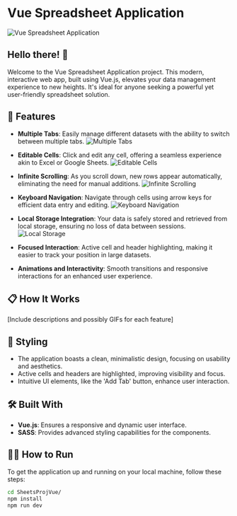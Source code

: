 # Vue Spreadsheet Application

![Vue Spreadsheet Application](https://github.com/davislyu/FrontendSpreadSheetsProj/assets/27707434/d1c4f553-bc29-495f-a1ea-b7c423e3e3e2)

## Hello there! 👋

Welcome to the Vue Spreadsheet Application project. This modern, interactive web app, built using Vue.js, elevates your data management experience to new heights. It's ideal for anyone seeking a powerful yet user-friendly spreadsheet solution.

## 🚀 Features

- **Multiple Tabs**: Easily manage different datasets with the ability to switch between multiple tabs.
  ![Multiple Tabs](https://github.com/davislyu/FrontendSpreadSheetsProj/assets/27707434/50160462-2ac4-457b-889e-cc43f696ca82.gif)

- **Editable Cells**: Click and edit any cell, offering a seamless experience akin to Excel or Google Sheets.
  ![Editable Cells](https://github.com/davislyu/FrontendSpreadSheetsProj/assets/27707434/bfd5ae0f-5afc-4b30-9f0f-a75628103f54.gif)

- **Infinite Scrolling**: As you scroll down, new rows appear automatically, eliminating the need for manual additions.
  ![Infinite Scrolling](https://github.com/davislyu/FrontendSpreadSheetsProj/assets/27707434/58383b37-e6f0-4da5-b34d-acc6ba6d77a5.gif)

- **Keyboard Navigation**: Navigate through cells using arrow keys for efficient data entry and editing.
  ![Keyboard Navigation](https://github.com/davislyu/FrontendSpreadSheetsProj/assets/27707434/4b593e5d-ffff-4c3d-81de-e7ba7af176d4.gif)

- **Local Storage Integration**: Your data is safely stored and retrieved from local storage, ensuring no loss of data between sessions.
  ![Local Storage](https://github.com/davislyu/FrontendSpreadSheetsProj/assets/27707434/79cae9a7-5ead-4921-bb9b-df04a4599176.gif)

- **Focused Interaction**: Active cell and header highlighting, making it easier to track your position in large datasets.

- **Animations and Interactivity**: Smooth transitions and responsive interactions for an enhanced user experience.

## 📋 How It Works

[Include descriptions and possibly GIFs for each feature]

## 🎨 Styling

- The application boasts a clean, minimalistic design, focusing on usability and aesthetics.
- Active cells and headers are highlighted, improving visibility and focus.
- Intuitive UI elements, like the 'Add Tab' button, enhance user interaction.

## 🛠 Built With

- **Vue.js**: Ensures a responsive and dynamic user interface.
- **SASS**: Provides advanced styling capabilities for the components.

## 🏃🏼 How to Run

To get the application up and running on your local machine, follow these steps:

```bash
cd SheetsProjVue/
npm install
npm run dev
